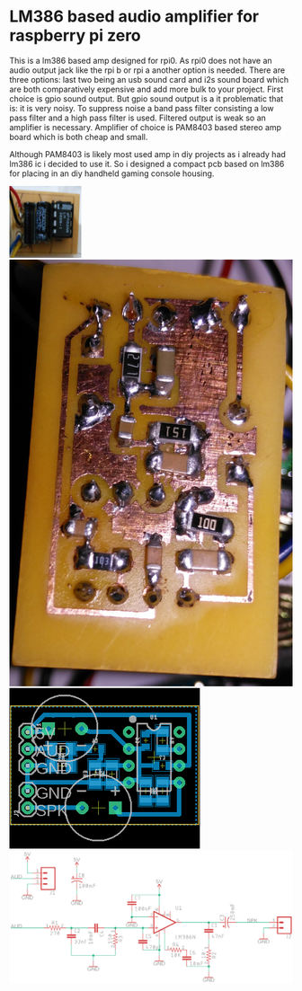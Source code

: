 # LM386 based audio amplifier for raspberry pi zero


This is a lm386 based amp designed for rpi0. As rpi0 does not have an audio output jack like the rpi b or rpi a another option is needed. 
There are three options: last two being an usb sound card and i2s sound board which are both comparatively expensive and add more bulk to your project. 
First choice is gpio sound output. But gpio sound output is a it problematic that is: it is very noisy. To suppress noise a band pass filter 
consisting a low pass filter and a high pass filter is used. Filtered output is weak so an amplifier is necessary. Amplifier of choice is
PAM8403 based stereo amp board which is both cheap and small. 

Although PAM8403 is likely most used amp in diy projects as i already had lm386 ic i decided to use it. So i designed a compact pcb based on
lm386 for placing in an diy handheld gaming console housing.

<img src="/resim2.jpg" alt="lm386 amp top side" style="width:128px;height:128px;">

<img src="/resim3.jpg" alt="lm386 amp bottom side">

<img src="/pcb.png" alt="pcb design">

<img src="/schematic.png" alt="schematic">
